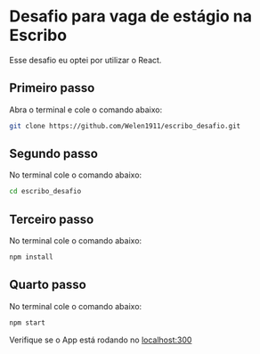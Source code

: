 # Desafio para vaga de estágio na Escribo

Esse desafio eu optei por utilizar o React.
## Primeiro passo
Abra o terminal e cole o comando abaixo:
```sh
git clone https://github.com/Welen1911/escribo_desafio.git
```
## Segundo passo
No terminal cole o comando abaixo:
```sh
cd escribo_desafio
```
## Terceiro passo

No terminal cole o comando abaixo:
```sh
npm install
```
## Quarto passo

No terminal cole o comando abaixo:
```sh
npm start
```
Verifique se o App está rodando no [localhost:300](https://localhost:3000)